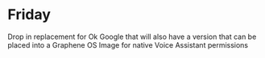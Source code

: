 # Friday
Drop in replacement for Ok Google that will also have a version that can be placed into a Graphene OS Image for native Voice Assistant permissions
